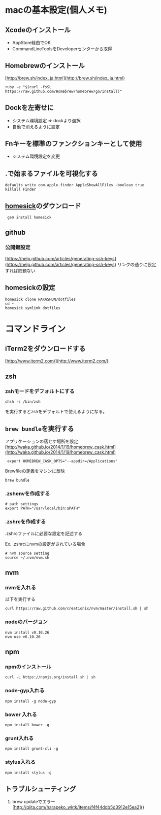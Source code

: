 # macの基本設定(個人メモ)

## Xcodeのインストール
- AppStore経由でOK
- CommandLineToolsをDeveloperセンターから取得

## Homebrewのインストール
[http://brew.sh/index_ja.html](http://brew.sh/index_ja.html)
```
ruby -e "$(curl -fsSL https://raw.github.com/Homebrew/homebrew/go/install)"
```

## Dockを左寄せに
- システム環境設定 => dockより選択
- 自動で消えるように設定

## Fnキーを標準のファンクションキーとして使用
- システム環境設定を変更

## .で始まるファイルを可視化する
```
defaults write com.apple.finder AppleShowAllFiles -boolean true
killall Finder
```

## [homesick](https://github.com/technicalpickles/homesick)のダウンロード
```
 gem install homesick
```
## github
### 公開鍵設定
[https://help.github.com/articles/generating-ssh-keys](https://help.github.com/articles/generating-ssh-keys)
リンクの通りに設定すれば問題ない


## homesickの設定
```
homesick clone HAKASHUN/dotfiles
cd ~ 
homesick symlink dotfiles 
```
# コマンドライン

## iTerm2をダウンロードする
[http://www.iterm2.com/](http://www.iterm2.com/)

## zsh
### zshモードをデフォルトにする
```
chsh -s /bin/zsh
```
を実行するとzshをデフォルトで使えるようになる。

## `brew bundle`を実行する

アプリケーションの落とす場所を設定
[http://waka.github.io/2014/1/19/homebrew_cask.html](http://waka.github.io/2014/1/19/homebrew_cask.html)
```
 export HOMEBREW_CASK_OPTS="--appdir=/Applications"
```
Brewfileの定義をマシンに反映

```
brew bundle
```

### .zshenvを作成する

```
# path settings
export PATH="/usr/local/bin:$PATH"
```
### .zshrcを作成する
.zshrcファイルに必要な設定を記述する

Ex. .zshrcにnvmの設定がされている場合
```
# nvm source setting
source ~/.nvm/nvm.sh
```
## nvm
### nvmを入れる
以下を実行する
```
curl https://raw.github.com/creationix/nvm/master/install.sh | sh
```
### nodeのバージョン
```
nvm install v0.10.26
nvm use v0.10.26
```

## npm

### npmのインストール
```
curl -L https://npmjs.org/install.sh | sh
```
### node-gyp入れる
```
npm install -g node-gyp
```
### bower 入れる
```
npm install bower -g
```

### grunt入れる
```
npm install grunt-cli -g
```

### stylus入れる
```
npm install stylus -g
```
## トラブルシューティング

1. brew updateでエラー
[http://qiita.com/harapeko_wktk/items/f4f44ddb5d3912e15ea2]()
